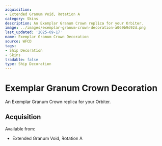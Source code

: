```yaml
---
acquisition:
- Extended Granum Void, Rotation A
category: Skins
description: An Exemplar Granum Crown replica for your Orbiter.
image: ../images/exemplar-granum-crown-decoration-a069b9d92d.png
last_updated: '2025-09-17'
name: Exemplar Granum Crown Decoration
source: WFCD
tags:
- Ship Decoration
- Skins
tradable: false
type: Ship Decoration
---
```


# Exemplar Granum Crown Decoration

An Exemplar Granum Crown replica for your Orbiter.

## Acquisition

Available from:
- Extended Granum Void, Rotation A

